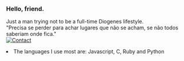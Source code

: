 ### Hello, friend.
Just a man trying not to be a full-time Diogenes lifestyle. <br/>
"Precisa se perder para achar lugares que não se acham, se não todos saberiam onde fica."<br/>
[![Contact](https://img.shields.io/badge/GitHub-100000?style=for-the-badge&logo=github&logoColor=white)](https://github.com/AugSimple) 
<li>The languages I use most are: Javascript, C, Ruby and Python </li>


